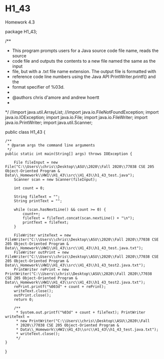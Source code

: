 # H1_43
Homework 4.3

package H1_43;

/**
 * This program prompts users for a Java source code file name, reads the source
 * code file and outputs the contents to a new file named the same as the input
 * file, but with a .txt file name extension. The output file is formatted with
 * reference code line numbers using the Java API PrintWriter.printf() and the
 * format specifier of %03d.
 *
 * @authors chris d'amore and andrew hoertt
 *
 */
//import java.util.ArrayList;
//import java.io.FileNotFoundException;
import java.io.IOException;
import java.io.File;
import java.io.FileWriter;
import java.io.PrintWriter;
import java.util.Scanner;

public class H1_43 {

    /**
     * @param args the command line arguments
     */
    public static int main(String[] args) throws IOException {

        File fileInput = new File("C:\\Users\\chris\\Desktop\\ASU\\2020\\Fall 2020\\77038 CSE 205 Object-Oriented Program & Data\\_Homework\\HW1\\H1_43\\src\\H1_43\\h1_43_test.java");
        Scanner scan = new Scanner(fileInput);

        int count = 0;

        String fileText = "";
        String printText = "";

        while (scan.hasNextLine() && count >= 0) {
            count++;
            fileText = fileText.concat(scan.nextLine() + "\n");
            printText = fileText;
        }

        FileWriter writeText = new FileWriter("C:\\Users\\chris\\Desktop\\ASU\\2020\\Fall 2020\\77038 CSE 205 Object-Oriented Program & Data\\_Homework\\HW1\\H1_43\\src\\H1_43\\h1_43_test.java.txt");
        FileWriter outPrint = new FileWriter("C:\\Users\\chris\\Desktop\\ASU\\2020\\Fall 2020\\77038 CSE 205 Object-Oriented Program & Data\\_Homework\\HW1\\H1_43\\src\\H1_43\\h1_43_test2.java.txt");
        PrintWriter rePrint = new PrintWriter("C:\\Users\\chris\\Desktop\\ASU\\2020\\Fall 2020\\77038 CSE 205 Object-Oriented Program & Data\\_Homework\\HW1\\H1_43\\src\\H1_43\\h1_43_test2.java.txt");
        rePrint.printf("%003d" + count + rePrint);
        writeText.close();
        outPrint.close();
        return 0;

        /**
         * System.out.printf("%03d" + count + fileText); PrintWriter writeText =
         * new PrintWriter("C:\\Users\\chris\\Desktop\\ASU\\2020\\Fall
         * 2020\\77038 CSE 205 Object-Oriented Program &
         * Data\\_Homework\\HW1\\H1_43\\src\\H1_43\\h1_43_test.java.txt");
         * writeText.close();
         */
    }

}
